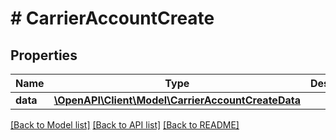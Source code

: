 # # CarrierAccountCreate

## Properties

Name | Type | Description | Notes
------------ | ------------- | ------------- | -------------
**data** | [**\OpenAPI\Client\Model\CarrierAccountCreateData**](CarrierAccountCreateData.md) |  |

[[Back to Model list]](../../README.md#models) [[Back to API list]](../../README.md#endpoints) [[Back to README]](../../README.md)
